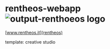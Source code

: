 # rentheos-webapp ![output-renthoeos logo](https://user-images.githubusercontent.com/45575898/221533095-b73bca9f-cefc-4bcf-a936-ba2dd1e06c8b.png)

[www.rentheos.it](rentheos) 

template: creative studio

